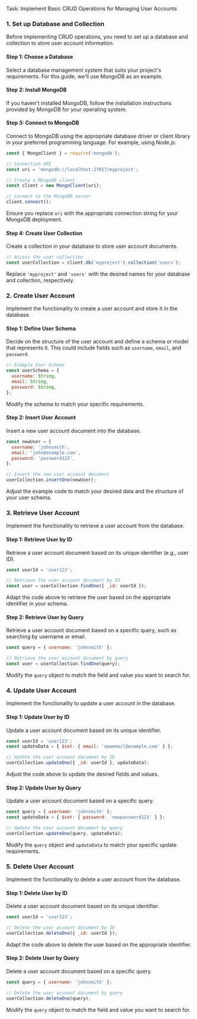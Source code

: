 
Task: Implement Basic CRUD Operations for Managing User Accounts

### 1. Set up Database and Collection
Before implementing CRUD operations, you need to set up a database and collection to store user account information.

#### Step 1: Choose a Database
Select a database management system that suits your project's requirements. For this guide, we'll use MongoDB as an example.

#### Step 2: Install MongoDB
If you haven't installed MongoDB, follow the installation instructions provided by MongoDB for your operating system.

#### Step 3: Connect to MongoDB
Connect to MongoDB using the appropriate database driver or client library in your preferred programming language. For example, using Node.js:

```javascript
const { MongoClient } = require('mongodb');

// Connection URI
const uri = 'mongodb://localhost:27017/myproject';

// Create a MongoDB client
const client = new MongoClient(uri);

// Connect to the MongoDB server
client.connect();
```

Ensure you replace `uri` with the appropriate connection string for your MongoDB deployment.

#### Step 4: Create User Collection
Create a collection in your database to store user account documents.

```javascript
// Access the user collection
const userCollection = client.db('myproject').collection('users');
```

Replace `'myproject'` and `'users'` with the desired names for your database and collection, respectively.

### 2. Create User Account
Implement the functionality to create a user account and store it in the database.

#### Step 1: Define User Schema
Decide on the structure of the user account and define a schema or model that represents it. This could include fields such as `username`, `email`, and `password`.

```javascript
// Example User Schema
const userSchema = {
  username: String,
  email: String,
  password: String,
};
```

Modify the schema to match your specific requirements.

#### Step 2: Insert User Account
Insert a new user account document into the database.

```javascript
const newUser = {
  username: 'johnsmith',
  email: 'john@example.com',
  password: 'password123',
};

// Insert the new user account document
userCollection.insertOne(newUser);
```

Adjust the example code to match your desired data and the structure of your user schema.

### 3. Retrieve User Account
Implement the functionality to retrieve a user account from the database.

#### Step 1: Retrieve User by ID
Retrieve a user account document based on its unique identifier (e.g., user ID).

```javascript
const userId = 'user123';

// Retrieve the user account document by ID
const user = userCollection.findOne({ _id: userId });
```

Adapt the code above to retrieve the user based on the appropriate identifier in your schema.

#### Step 2: Retrieve User by Query
Retrieve a user account document based on a specific query, such as searching by username or email.

```javascript
const query = { username: 'johnsmith' };

// Retrieve the user account document by query
const user = userCollection.findOne(query);
```

Modify the `query` object to match the field and value you want to search for.

### 4. Update User Account
Implement the functionality to update a user account in the database.

#### Step 1: Update User by ID
Update a user account document based on its unique identifier.

```javascript
const userId = 'user123';
const updateData = { $set: { email: 'newemail@example.com' } };

// Update the user account document by ID
userCollection.updateOne({ _id: userId }, updateData);
```

Adjust the code above to update the desired fields and values.



#### Step 2: Update User by Query
Update a user account document based on a specific query.

```javascript
const query = { username: 'johnsmith' };
const updateData = { $set: { password: 'newpassword123' } };

// Update the user account document by query
userCollection.updateOne(query, updateData);
```

Modify the `query` object and `updateData` to match your specific update requirements.

### 5. Delete User Account
Implement the functionality to delete a user account from the database.

#### Step 1: Delete User by ID
Delete a user account document based on its unique identifier.

```javascript
const userId = 'user123';

// Delete the user account document by ID
userCollection.deleteOne({ _id: userId });
```

Adapt the code above to delete the user based on the appropriate identifier.

#### Step 2: Delete User by Query
Delete a user account document based on a specific query.

```javascript
const query = { username: 'johnsmith' };

// Delete the user account document by query
userCollection.deleteOne(query);
```

Modify the `query` object to match the field and value you want to search for.

